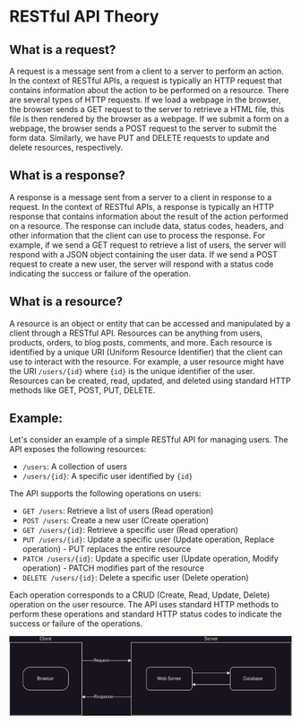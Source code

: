 # RESTful API Theory

## What is a request?
A request is a message sent from a client to a server to perform an action. In the context of RESTful APIs, a request is typically an HTTP request that contains information about the action to be performed on a resource. There are several types of HTTP requests. If we load a webpage in the browser, the browser sends a GET request to the server to retrieve a HTML file, this file is then rendered by the browser as a webpage. If we submit a form on a webpage, the browser sends a POST request to the server to submit the form data. Similarly, we have PUT and DELETE requests to update and delete resources, respectively.

## What is a response?
A response is a message sent from a server to a client in response to a request. In the context of RESTful APIs, a response is typically an HTTP response that contains information about the result of the action performed on a resource. The response can include data, status codes, headers, and other information that the client can use to process the response. For example, if we send a GET request to retrieve a list of users, the server will respond with a JSON object containing the user data. If we send a POST request to create a new user, the server will respond with a status code indicating the success or failure of the operation.

## What is a resource?
A resource is an object or entity that can be accessed and manipulated by a client through a RESTful API. Resources can be anything from users, products, orders, to blog posts, comments, and more. Each resource is identified by a unique URI (Uniform Resource Identifier) that the client can use to interact with the resource. For example, a user resource might have the URI `/users/{id}` where `{id}` is the unique identifier of the user. Resources can be created, read, updated, and deleted using standard HTTP methods like GET, POST, PUT, DELETE.

## Example:
Let's consider an example of a simple RESTful API for managing users. The API exposes the following resources:
- `/users`: A collection of users
- `/users/{id}`: A specific user identified by `{id}`

The API supports the following operations on users:
- `GET /users`: Retrieve a list of users (Read operation)
- `POST /users`: Create a new user (Create operation)
- `GET /users/{id}`: Retrieve a specific user (Read operation)
- `PUT /users/{id}`: Update a specific user (Update operation, Replace operation) - PUT replaces the entire resource
- `PATCH /users/{id}`: Update a specific user (Update operation, Modify operation) - PATCH modifies part of the resource
- `DELETE /users/{id}`: Delete a specific user (Delete operation)

Each operation corresponds to a CRUD (Create, Read, Update, Delete) operation on the user resource. The API uses standard HTTP methods to perform these operations and standard HTTP status codes to indicate the success or failure of the operations.

![RESTful API Example](images/restful-api-example.png)